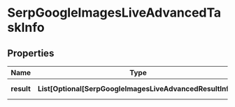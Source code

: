 # SerpGoogleImagesLiveAdvancedTaskInfo


## Properties

| Name | Type | Description | Notes |
|------------ | ------------- | ------------- | -------------|
**result** | **List[Optional[SerpGoogleImagesLiveAdvancedResultInfo]]** | array of results |[optional]|